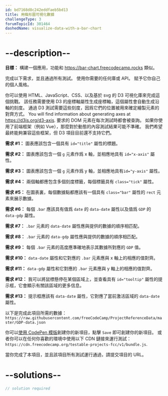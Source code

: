 ```yaml
---
id: bd7168d8c242eddfaeb5bd13
title: 用條形圖可視化數據
challengeType: 3
forumTopicId: 301464
dashedName: visualize-data-with-a-bar-chart
---
```


# --description--

**目標：** 構建一個應用，功能和 <a href="https://bar-chart.freecodecamp.rocks" target="_blank" rel="noopener noreferrer nofollow">https://bar-chart.freecodecamp.rocks</a> 類似。

完成以下需求，並且通過所有測試。 使用你需要的任何庫或 API。 賦予它你自己的個人風格。

你可以使用 HTML、JavaScript、CSS、以及基於 svg 的 D3 可視化庫來完成這個挑戰。 該任務需要使用 D3 的座標軸屬性生成座標軸，這個屬性會自動生成沿軸的刻度。 通過 D3 測試需要這些刻度，因爲它們的位置被用來確定繪製元素的對齊方式。 You will find information about generating axes at <https://d3js.org/d3-axis>. 要求的 DOM 元素在每次測試時都會被查詢。 如果你使用了前端框架（例如 Vue），那麼對於動態的內容測試結果可能不準確。 我們希望最終能夠兼容這些框架，但 D3 項目目前還不支持它們。

**需求 #1：** 圖表應該包含一個具有 `id="title"` 屬性的標題。

**需求 #2：** 圖表應該包含一個 `g` 元素作爲 x 軸，並相應地具有 `id="x-axis"` 屬性。

**需求 #3：** 圖表應該包含一個 `g` 元素作爲 y 軸，並相應地具有`id="y-axis"` 屬性。

**需求 #4：** 兩個軸都應包含多個刻度標籤，每個標籤具有 `class="tick"` 屬性。

**需求 #5：** 在圖表裏，每個數據點都應該有一個具有 `class="bar"` 屬性的 `rect` 元素來展示數據。

**需求 #6：** 每個 `.bar` 應該具有值爲 `date` 的 `data-date` 屬性以及值爲 `GDP` 的 `data-gdp` 屬性。

**需求 #7：** `.bar` 元素的 `data-date` 屬性應與提供的數據的順序相匹配。

**需求 #8：** `.bar` 元素的 `data-gdp` 屬性應與提供的數據的順序相匹配。

**需求 #9：** 每個 `.bar` 元素的高度應準確地表示其數據所對應的 `GDP` 值。

**需求 #10：** `data-date` 屬性和它對應的 `.bar` 元素應與 x 軸上的相應的值對齊。

**需求 #11：** `data-gdp` 屬性和它對應的 `.bar` 元素應與 y 軸上的相應的值對齊。

**需求 #12：** 我可以將鼠標懸停在某個區域上，並查看具有 `id="tooltip"` 屬性的提示框，它會顯示有關該區域的更多信息。

**需求 #13：** 提示框應該有 `data-date` 屬性，它對應了當前激活區域的 `data-date` 屬性。

以下是完成此項目所需的數據： `https://raw.githubusercontent.com/freeCodeCamp/ProjectReferenceData/master/GDP-data.json`

你可以<a href='https://codepen.io/pen?template=MJjpwO' target="_blank" rel="noopener noreferrer nofollow">使用 CodePen 模版</a>創建你的新項目，點擊 `Save` 即可創建你的新項目。 或者你可以在任何你喜歡的環境中使用以下 CDN 鏈接來運行測試：`https://cdn.freecodecamp.org/testable-projects-fcc/v1/bundle.js`.

當你完成了本項目，並且該項目所有測試運行通過，請提交項目的 URL。

# --solutions--

```js
// solution required
```
